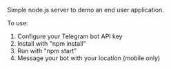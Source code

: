 Simple node.js server to demo an end user application.

To use:
1) Configure your Telegram bot API key
2) Install with "npm install"
3) Run with "npm start"
4) Message your bot with your location (mobile only)
